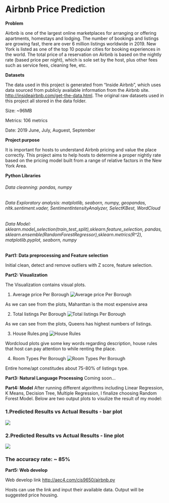 # Airbnb Price Prediction 


**Problem**

Airbnb is one of the largest online marketplaces for arranging or offering apartments, homestays and lodging. The number of bookings and listings are growing fast, there are over 6 million listings worldwide in 2019. New York is listed as one of the top 10 popular cities for booking experiences in the world.
The total price of a reservation on Airbnb is based on the nightly rate (based price per night), which is sole set by the host, plus other fees such as service fees, cleaning fee, etc. 

**Datasets**

The data used in this project is generated from “Inside Airbnb”, which uses data sourced from publicly available information from the Airbnb site. http://insideairbnb.com/get-the-data.html. The original raw datasets used in this project all stored in the data folder.

Size: ~96MB

Metrics: 106 metrics

Date: 2019 June, July, Auguest, September


**Project purpose**

It is important for hosts to understand Airbnb pricing and value the place correctly. This project aims to help hosts to determine a proper nightly rate based on the pricing model built from a range of relative factors in the New York Area.

**Python Libraries**

###### Data cleanning: pandas, numpy
###### Data Exploratory analysis: matplotlib, seaborn, numpy, geopandas, nltk.sentiment.vader, SentimentIntensityAnalyzer, SelectKBest, WordCloud
###### Data Model: sklearn.model_selection(train_test_split),sklearn.feature_selection, pandas, sklearn.ensemble(RandomForestRegressor),sklearn.metrics(R^2), matplotlib.pyplot, seaborn, numpy


**Part1: Data preprocessing and Feature selection**

Initial clean, detect and remove outliers with Z score, feature selection. 

**Part2: Visualization**

The Visualization contains visual plots. 
1. Average price Per Borough
![Average price Per Borough](https://github.com/Charlotte-01/TDI-capstone-project/blob/main/Average%20price%20Per%20Borough.png)

As we can see from the plots, Mahanttan is the most expensive area

2. Total listings Per Borough
![Total listings Per Borough](https://github.com/Charlotte-01/TDI-capstone-project/blob/main/Total%20listings%20Per%20Borough_read.png)

As we can see from the plots, Queens has highest numbers of listings.

3. House Rules.png
![House Rules](https://github.com/Charlotte-01/TDI-capstone-project/blob/main/House%20Rules.png)

Wordcloud plots give some key words regarding description, house rules that host can pay attention to while renting the place.

4. Room Types Per Borough
![Room Types Per Borough](https://github.com/Charlotte-01/TDI-capstone-project/blob/main/Room%20Types%20Per%20Borough.png)

Entire home/apt constitudes about 75-80% of listings type.

**Part3: Natural Language Processing**
Coming soon...

**Part4: Model**
After running different algorithms including Linear Regression, K Means, Decision Tree, Multiple Regression, I finalize choosing Random Forest Model. Below are two output plots to visulize the result of my model:

### 1.Predicted Results vs Actual Results - bar plot
![](https://github.com/Charlotte-01/TDI-capstone-project/blob/main/Predicted%20Results%20vs%20Actual%20Results2.png)

### 2.Predicted Results vs Actual Results - line plot

![](https://github.com/Charlotte-01/TDI-capstone-project/blob/main/Predicted%20Results%20vs%20Actual%20Results1.png)

### The accuracy rate: ~ 85% 

**Part5: Web develop**

Web develop link http://aec4.com/cis9650/airbnb.py 

Hosts can use the link and input their available data. Output will be suggested price housing.


